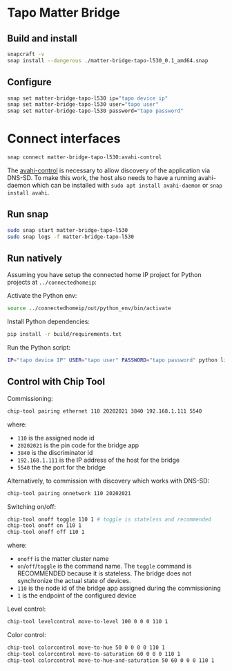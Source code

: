 # Tapo Matter Bridge

## Build and install
```bash
snapcraft -v
snap install --dangerous ./matter-bridge-tapo-l530_0.1_amd64.snap
```

## Configure
```bash
snap set matter-bridge-tapo-l530 ip="tapo device ip"
snap set matter-bridge-tapo-l530 user="tapo user"
snap set matter-bridge-tapo-l530 password="tapo password"
```

# Connect interfaces
```bash
snap connect matter-bridge-tapo-l530:avahi-control
```

The [avahi-control](https://snapcraft.io/docs/avahi-control-interface) is necessary to allow discovery of the application via DNS-SD.
To make this work, the host also needs to have a running avahi-daemon which can be installed with `sudo apt install avahi-daemon` or `snap install avahi`.


## Run snap
```bash
sudo snap start matter-bridge-tapo-l530
sudo snap logs -f matter-bridge-tapo-l530
```

## Run natively

Assuming you have setup the connected home IP project for Python projects at `../connectedhomeip`:

Activate the Python env:
```bash
source ../connectedhomeip/out/python_env/bin/activate
```

Install Python dependencies:
```bash
pip install -r build/requirements.txt
```

Run the Python script:
```bash
IP="tapo device IP" USER="tapo user" PASSWORD="tapo password" python lighting.py
```

## Control with Chip Tool

Commissioning:

```bash
chip-tool pairing ethernet 110 20202021 3840 192.168.1.111 5540
```

where:

-   `110` is the assigned node id
-   `20202021` is the pin code for the bridge app
-   `3840` is the discriminator id
-   `192.168.1.111` is the IP address of the host for the bridge
-   `5540` the the port for the bridge

Alternatively, to commission with discovery which works with DNS-SD:

```bash
chip-tool pairing onnetwork 110 20202021
```

Switching on/off:

```bash
chip-tool onoff toggle 110 1 # toggle is stateless and recommended
chip-tool onoff on 110 1
chip-tool onoff off 110 1
```

where:

-   `onoff` is the matter cluster name
-   `on`/`off`/`toggle` is the command name. The `toggle` command is RECOMMENDED
    because it is stateless. The bridge does not synchronize the actual state of
    devices.
-   `110` is the node id of the bridge app assigned during the commissioning
-   `1` is the endpoint of the configured device

Level control:
```bash
chip-tool levelcontrol move-to-level 100 0 0 0 110 1
```

Color control:
```bash
chip-tool colorcontrol move-to-hue 50 0 0 0 0 110 1
chip-tool colorcontrol move-to-saturation 60 0 0 0 110 1
chip-tool colorcontrol move-to-hue-and-saturation 50 60 0 0 0 110 1
```

<!--
Color temperature:
```bash
chip-tool colorcontrol move-to-color-temperature 3000 0 0 0 110 1
```
-->
